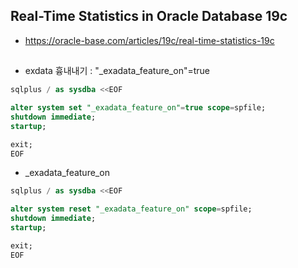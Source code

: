 ## Real-Time Statistics in Oracle Database 19c
* https://oracle-base.com/articles/19c/real-time-statistics-19c
## 
* exdata 흉내내기 : "_exadata_feature_on"=true
```sql
sqlplus / as sysdba <<EOF

alter system set "_exadata_feature_on"=true scope=spfile;
shutdown immediate;
startup;

exit;
EOF
```
*  _exadata_feature_on 
```sql
sqlplus / as sysdba <<EOF

alter system reset "_exadata_feature_on" scope=spfile;
shutdown immediate;
startup;

exit;
EOF
```
